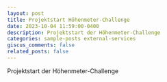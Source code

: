 ```yaml
---
layout: post
title: Projektstart Höhenmeter-Challenge
date: 2023-10-04 11:59:00-0400
description: Projektstart der Höhenmeter-Challenge
categories: sample-posts external-services
giscus_comments: false
related_posts: false
---
```

Projektstart der Höhenmeter-Challenge

